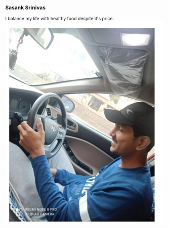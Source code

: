 ### Sasank Srinivas
I balance my life with healthy food despite it's price.</br>
![my image](images\my_image.png)

